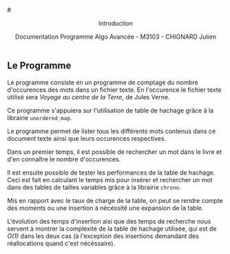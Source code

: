 #<center> Introduction</center>

<center>Documentation Programme Algo Avancée - M3103 - CHIGNARD Julien</center>

<br/>

## Le Programme

Le programme consiste en un programme de comptage du nombre d'occurences des mots dans un fichier texte. En l'occurence le fichier texte utilisé sera *Voyage au centre de la Terre*, de Jules Verne.

Ce programme s'appuiera sur l'utilisation de table de hachage grâce à la librairie `unordered_map`.

Le programme permet de lister tous les différents mots contenus dans ce document texte ainsi que leurs occurences respectives.

Dans un premier temps, il est possible de rechercher un mot dans le livre et d'en connaître le nombre d'occurences.

Il est ensuite possible de tester les performances de la table de hachage. Ceci est fait en calculant le temps mis pour insérer et rechercher un mot dans des tables de tailles variables grâce à la librairie `chrono`.

Mis en rapport avec le taux de charge de la table, on peut se rendre compte des moments ou une insertion à nécéssité une expansion de la table.

L'évolution des temps d'insertion aisi que des temps de recherche nous servent à montrer la complexité de la table de hachage utilisée, qui est de *O(1)* dans les deux cas (à l'exception des insertions demandant des réallocations quand c'est nécéssaire).
